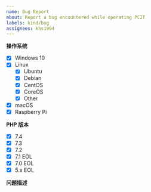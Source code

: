 ```yaml
---
name: Bug Report
about: Report a bug encountered while operating PCIT
labels: kind/bug
assignees: khs1994
---
```


<!--请遵守该模板，不符合规范的问题直接关闭，不予解答-->

**操作系统**

<!-- 将你的操作系统保留，其他的删除 -->

* [x] Windows 10
* [x] Linux
  * [x] Ubuntu
  * [x] Debian
  * [x] CentOS
  * [x] CoreOS
  * [x] Other <!--将 Other 替换为你操作系统名称-->
* [x] macOS
* [x] Raspberry Pi

**PHP 版本**

<!--选择一项之后，删除其他选项-->

* [x] 7.4
* [x] 7.3
* [x] 7.2
* [x] 7.1 EOL
* [x] 7.0 EOL
* [x] 5.x EOL

**问题描述**

<!--贴出终端执行内容-->





<!--提交问题之前务必点击预览（Preview）标签-->
